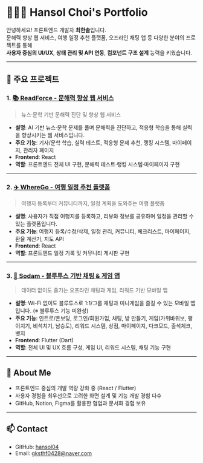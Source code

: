 # 👩🏻‍💻 Hansol Choi's Portfolio

안녕하세요! 프론트엔드 개발자 **최한솔**입니다.  
문해력 향상 웹 서비스, 여행 일정 추천 플랫폼, 오프라인 채팅 앱 등 다양한 분야의 프로젝트를 통해  
**사용자 중심의 UI/UX**, **상태 관리 및 API 연동**, **컴포넌트 구조 설계** 능력을 키웠습니다.

---

## 🔗 주요 프로젝트

### 1. [📚 ReadForce - 문해력 향상 웹 서비스](https://github.com/hansol04/ReadForce)

> 뉴스·문학 기반 문해력 진단 및 향상 웹 서비스

- **설명**: AI 기반 뉴스·문학 문제를 풀며 문해력을 진단하고, 적응형 학습을 통해 실력을 향상시키는 웹 서비스입니다.
- **주요 기능**: 기사/문학 학습, 실력 테스트, 적응형 문제 추천, 랭킹 시스템, 마이페이지, 관리자 페이지
- **Frontend**: React 
- **역할**: 프론트엔드 전체 UI 구현, 문해력 테스트·랭킹 시스템·마이페이지 구현

---

### 2. [✈️ WhereGo - 여행 일정 추천 플랫폼](https://github.com/hansol04/WhereGo)

> 여행지 등록부터 커뮤니티까지, 일정 계획을 도와주는 여행 플랫폼

- **설명**: 사용자가 직접 여행지를 등록하고, 리뷰와 정보를 공유하며 일정을 관리할 수 있는 플랫폼입니다.
- **주요 기능**: 여행지 등록/수정/삭제, 일정 관리, 커뮤니티, 체크리스트, 마이페이지, 환율 계산기, 지도 API
- **Frontend**: React 
- **역할**: 프론트엔드 일정 기록 및 커뮤니티 게시판 구현

---

### 3. [📡 Sodam - 블루투스 기반 채팅 & 게임 앱](https://github.com/hansol04/Sodam)

> 데이터 없이도 즐기는 오프라인 채팅과 게임, 리워드 기반 모바일 앱

- **설명**: Wi-Fi 없이도 블루투스로 1:1/그룹 채팅과 미니게임을 즐길 수 있는 모바일 앱입니다. (※ 블루투스 기능 미완성)
- **주요 기능**: 인트로/온보딩, 로그인/회원가입, 채팅, 방 만들기, 게임(가위바위보, 팽이치기, 비석치기, 남승도), 리워드 시스템, 상점, 마이페이지, 다크모드, 출석체크, 뱃지
- **Frontend**: Flutter (Dart)
- **역할**: 전체 UI 및 UX 흐름 구성, 게임 UI, 리워드 시스템, 채팅 기능 구현

---

## 💬 About Me

- 프론트엔드 중심의 개발 역량 강화 중 (React / Flutter)
- 사용자 경험을 최우선으로 고려한 화면 설계 및 기능 개발 경험 다수
- GitHub, Notion, Figma를 활용한 협업과 문서화 경험 보유

---

## 📫 Contact

- GitHub: [hansol04](https://github.com/hansol04)  
- Email: gksthf0428@naver.com
